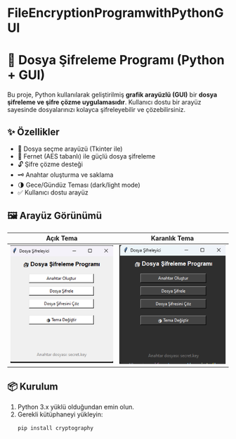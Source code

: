 # FileEncryptionProgramwithPythonGUI
# 🔐 Dosya Şifreleme Programı (Python + GUI)

Bu proje, Python kullanılarak geliştirilmiş **grafik arayüzlü (GUI)** bir **dosya şifreleme ve şifre çözme uygulamasıdır**. Kullanıcı dostu bir arayüz sayesinde dosyalarınızı kolayca şifreleyebilir ve çözebilirsiniz.

## ✨ Özellikler

- 📂 Dosya seçme arayüzü (Tkinter ile)
- 🔐 Fernet (AES tabanlı) ile güçlü dosya şifreleme
- 🔓 Şifre çözme desteği
- 🗝️ Anahtar oluşturma ve saklama
- 🌗 Gece/Gündüz Teması (dark/light mode)
- ✅ Kullanıcı dostu arayüz

## 🖼️ Arayüz Görünümü

| Açık Tema | Karanlık Tema |
|----------|----------------|
| ![light](docs/light.png) | ![dark](docs/dark.png) |



## 📦 Kurulum

1. Python 3.x yüklü olduğundan emin olun.
2. Gerekli kütüphaneyi yükleyin:
   ```bash
   pip install cryptography
